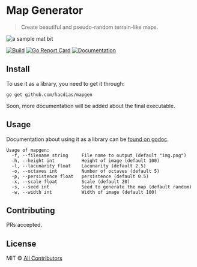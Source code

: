 # Map Generator

> Create beautiful and pseudo-random terrain-like maps.

![a sample mat bit](https://user-images.githubusercontent.com/5447088/49112619-27fbf600-f28b-11e8-82e6-78198e65929a.png)

[![Build](https://img.shields.io/travis/com/hacdias/mapgen.svg?style=flat-square)](https://travis-ci.com/hacdias/mapgen)
[![Go Report Card](https://goreportcard.com/badge/github.com/hacdias/mapgen?style=flat-square)](https://goreportcard.com/report/hacdias/mapgen)
[![Documentation](https://img.shields.io/badge/godoc-reference-blue.svg?style=flat-square)](http://godoc.org/github.com/hacdias/mapgen)

## Install

To use it as a library, you need to get it through:

```
go get github.com/hacdias/mapgen
```

Soon, more documentation will be added about the final executable.

## Usage

Documentation about using it as a library can be [found on godoc](http://godoc.org/github.com/hacdias/mapgen).

```
Usage of mapgen:
  -f, --filename string     File name to output (default "img.png")
  -h, --height int          Height of image (default 100)
  -l, --lacunarity float    Lacunarity (default 2.5)
  -o, --octaves int         Number of octaves (default 5)
  -p, --persistence float   persistence (default 0.5)
  -x, --scale float         Scale (default 20)
  -s, --seed int            Seed to generate the map (default random)
  -w, --width int           Width of image (default 100)
```

## Contributing

PRs accepted.

## License

MIT © [All Contributors](https://github.com/hacdias/mapgen/graphs/contributors)
